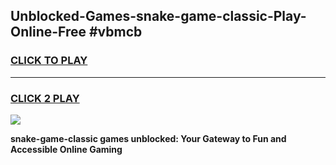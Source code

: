 
## Unblocked-Games-snake-game-classic-Play-Online-Free #vbmcb
<h3>
<a href="https://us.freeplayer.one?title=snake-game-classic&ref=10M">CLICK TO PLAY</a></h3>
<hr>

<h3>
<a href="https://us.freeplayer.one?title=snake-game-classic&ref=10M">CLICK 2 PLAY</a>
  
</h3>

<a href="https://us.freeplayer.one?title=snake-game-classic&ref=10M"><img src="https://clearcache.store/games.png"></a>


**snake-game-classic games unblocked: Your Gateway to Fun and Accessible Online Gaming**
